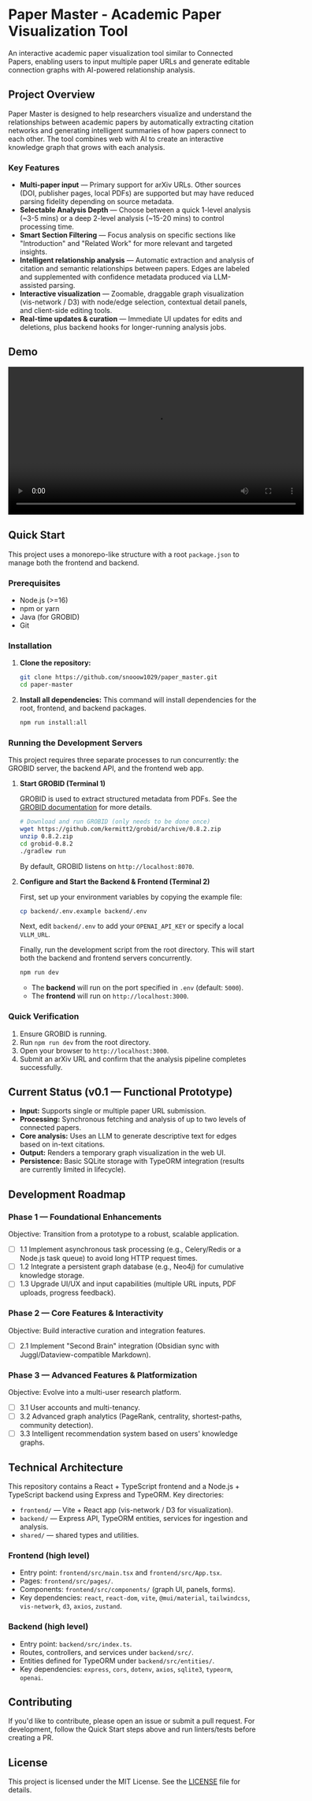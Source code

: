 # Paper Master - Academic Paper Visualization Tool

An interactive academic paper visualization tool similar to Connected Papers, enabling users to input multiple paper URLs and generate editable connection graphs with AI-powered relationship analysis.

## Project Overview

Paper Master is designed to help researchers visualize and understand the relationships between academic papers by automatically extracting citation networks and generating intelligent summaries of how papers connect to each other. The tool combines web with AI to create an interactive knowledge graph that grows with each analysis.

### Key Features

- **Multi-paper input** — Primary support for arXiv URLs. Other sources (DOI, publisher pages, local PDFs) are supported but may have reduced parsing fidelity depending on source metadata.
- **Selectable Analysis Depth** — Choose between a quick 1-level analysis (~3-5 mins) or a deep 2-level analysis (~15-20 mins) to control processing time.
- **Smart Section Filtering** — Focus analysis on specific sections like "Introduction" and "Related Work" for more relevant and targeted insights.
- **Intelligent relationship analysis** — Automatic extraction and analysis of citation and semantic relationships between papers. Edges are labeled and supplemented with confidence metadata produced via LLM-assisted parsing.
- **Interactive visualization** — Zoomable, draggable graph visualization (vis-network / D3) with node/edge selection, contextual detail panels, and client-side editing tools.
- **Real-time updates & curation** — Immediate UI updates for edits and deletions, plus backend hooks for longer-running analysis jobs.

## Demo

<video src="Demo.mp4" width="600" controls></video>

## Quick Start

This project uses a monorepo-like structure with a root `package.json` to manage both the frontend and backend.

### Prerequisites

- Node.js (>=16)
- npm or yarn
- Java (for GROBID)
- Git

### Installation

1. **Clone the repository:**

   ```bash
   git clone https://github.com/snooow1029/paper_master.git
   cd paper-master
   ```
2. **Install all dependencies:**
   This command will install dependencies for the root, frontend, and backend packages.

   ```bash
   npm run install:all
   ```

### Running the Development Servers

This project requires three separate processes to run concurrently: the GROBID server, the backend API, and the frontend web app.

1. **Start GROBID (Terminal 1)**

   GROBID is used to extract structured metadata from PDFs. See the [GROBID documentation](https://grobid.readthedocs.io/en/latest/Introduction/) for more details.

   ```bash
   # Download and run GROBID (only needs to be done once)
   wget https://github.com/kermitt2/grobid/archive/0.8.2.zip
   unzip 0.8.2.zip
   cd grobid-0.8.2
   ./gradlew run
   ```

   By default, GROBID listens on `http://localhost:8070`.
2. **Configure and Start the Backend & Frontend (Terminal 2)**

   First, set up your environment variables by copying the example file:

   ```bash
   cp backend/.env.example backend/.env
   ```

   Next, edit `backend/.env` to add your `OPENAI_API_KEY` or specify a local `VLLM_URL`.

   Finally, run the development script from the root directory. This will start both the backend and frontend servers concurrently.

   ```bash
   npm run dev
   ```

   - The **backend** will run on the port specified in `.env` (default: `5000`).
   - The **frontend** will run on `http://localhost:3000`.

### Quick Verification

1. Ensure GROBID is running.
2. Run `npm run dev` from the root directory.
3. Open your browser to `http://localhost:3000`.
4. Submit an arXiv URL and confirm that the analysis pipeline completes successfully.

## Current Status (v0.1 — Functional Prototype)

- **Input:** Supports single or multiple paper URL submission.
- **Processing:** Synchronous fetching and analysis of up to two levels of connected papers.
- **Core analysis:** Uses an LLM to generate descriptive text for edges based on in-text citations.
- **Output:** Renders a temporary graph visualization in the web UI.
- **Persistence:** Basic SQLite storage with TypeORM integration (results are currently limited in lifecycle).

## Development Roadmap

### Phase 1 — Foundational Enhancements

Objective: Transition from a prototype to a robust, scalable application.

- [ ] 1.1 Implement asynchronous task processing (e.g., Celery/Redis or a Node.js task queue) to avoid long HTTP request times.
- [ ] 1.2 Integrate a persistent graph database (e.g., Neo4j) for cumulative knowledge storage.
- [ ] 1.3 Upgrade UI/UX and input capabilities (multiple URL inputs, PDF uploads, progress feedback).

### Phase 2 — Core Features & Interactivity

Objective: Build interactive curation and integration features.

- [ ] 2.1 Implement "Second Brain" integration (Obsidian sync with Juggl/Dataview-compatible Markdown).

### Phase 3 — Advanced Features & Platformization

Objective: Evolve into a multi-user research platform.

- [ ] 3.1 User accounts and multi-tenancy.
- [ ] 3.2 Advanced graph analytics (PageRank, centrality, shortest-paths, community detection).
- [ ] 3.3 Intelligent recommendation system based on users' knowledge graphs.

## Technical Architecture

This repository contains a React + TypeScript frontend and a Node.js + TypeScript backend using Express and TypeORM. Key directories:

- `frontend/` — Vite + React app (vis-network / D3 for visualization).
- `backend/` — Express API, TypeORM entities, services for ingestion and analysis.
- `shared/` — shared types and utilities.

### Frontend (high level)

- Entry point: `frontend/src/main.tsx` and `frontend/src/App.tsx`.
- Pages: `frontend/src/pages/`.
- Components: `frontend/src/components/` (graph UI, panels, forms).
- Key dependencies: `react`, `react-dom`, `vite`, `@mui/material`, `tailwindcss`, `vis-network`, `d3`, `axios`, `zustand`.

### Backend (high level)

- Entry point: `backend/src/index.ts`.
- Routes, controllers, and services under `backend/src/`.
- Entities defined for TypeORM under `backend/src/entities/`.
- Key dependencies: `express`, `cors`, `dotenv`, `axios`, `sqlite3`, `typeorm`, `openai`.

## Contributing

If you'd like to contribute, please open an issue or submit a pull request. For development, follow the Quick Start steps above and run linters/tests before creating a PR.

## License

This project is licensed under the MIT License. See the [LICENSE](LICENSE) file for details.
